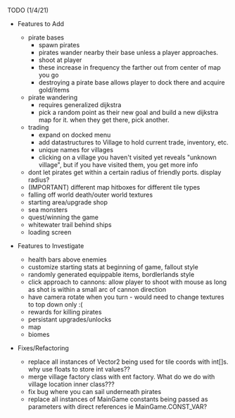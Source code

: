 TODO (1/4/21)
- Features to Add
    - pirate bases
        - spawn pirates
        - pirates wander nearby their base unless a player approaches.
        - shoot at player
        - these increase in frequency the farther out from center of map you go
        - destroying a pirate base allows player to dock there and acquire gold/items
    - pirate wandering
        - requires generalized dijkstra
        - pick a random point as their new goal and build a new dijkstra map for it. when they get there, pick another.
    - trading 
        - expand on docked menu
        - add datastructures to Village to hold current trade, inventory, etc.
        - unique names for villages
        - clicking on a village you haven't visited yet reveals "unknown village", but if you have visited them, you get more info
    - dont let pirates get within a certain radius of friendly ports. display radius?
    - (IMPORTANT) different map hitboxes for different tile types
    - falling off world death/outer world textures
    - starting area/upgrade shop
    - sea monsters
    - quest/winning the game
    - whitewater trail behind ships
    - loading screen
    
- Features to Investigate
    - health bars above enemies
    - customize starting stats at beginning of game, fallout style
    - randomly generated equippable items, bordlerlands style
    - click approach to cannons: allow player to shoot with mouse as long as shot is within a small arc of cannon direction
    - have camera rotate when you turn - would need to change textures to top down only :(
    - rewards for killing pirates
    - persistant upgrades/unlocks
    - map
    - biomes

- Fixes/Refactoring
    - replace all instances of Vector2 being used for tile coords with int[]s. why use floats to store int values??
    - merge village factory class with ent factory. What do we do with village location inner class???
    - fix bug where you can sail underneath pirates
    - replace all instances of MainGame constants being passed as parameters with direct references ie MainGame.CONST_VAR?
